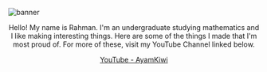 ![banner](https://github.com/AyamKiwi/AyamKiwi/assets/91655523/f2a91d62-8cf4-46f4-b99c-9f93eb2b67a6) 
<p align="center">
  Hello! My name is Rahman. I'm an undergraduate studying mathematics and I like making interesting things. Here are some of the things I made that I'm most proud of. For more of these, visit my YouTube Channel linked below.
</p>
<p align="center">
  <a href='https://www.youtube.com/channel/UClAf3hDAGmlhPJIIueASI4Q'>YouTube - AyamKiwi</a>
</p>
